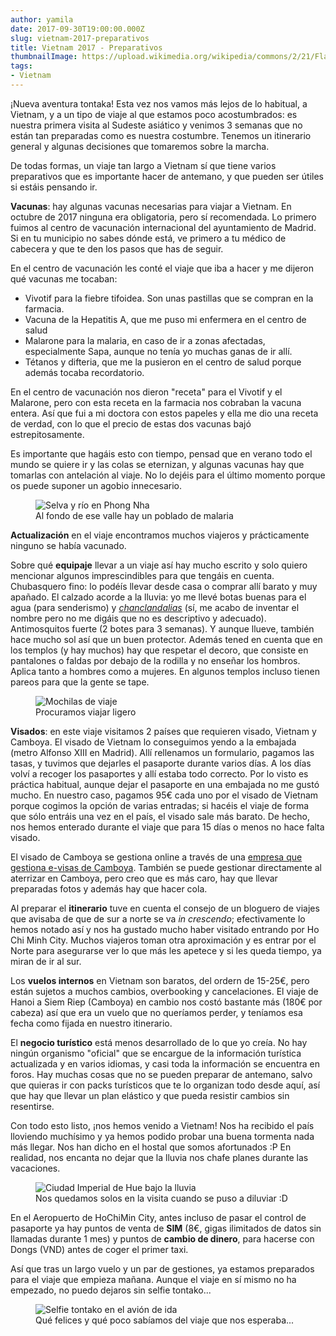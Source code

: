 ```yaml
---
author: yamila
date: 2017-09-30T19:00:00.000Z
slug: vietnam-2017-preparativos
title: Vietnam 2017 - Preparativos
thumbnailImage: https://upload.wikimedia.org/wikipedia/commons/2/21/Flag_of_Vietnam.svg
tags:
- Vietnam
---
```


¡Nueva aventura tontaka! Esta vez nos vamos más lejos de lo habitual, a Vietnam, y a un tipo de viaje al que estamos poco acostumbrados: es nuestra primera visita al Sudeste asiático y venimos 3 semanas que no están tan preparadas como es nuestra costumbre. Tenemos un itinerario general y algunas decisiones que tomaremos sobre la marcha.

<!--more-->

De todas formas, un viaje tan largo a Vietnam sí que tiene varios preparativos que es importante hacer de antemano, y que pueden ser útiles si estáis pensando ir.

<strong>Vacunas</strong>: hay algunas vacunas necesarias para viajar a Vietnam. En octubre de 2017 ninguna era obligatoria, pero sí recomendada. Lo primero fuimos al centro de vacunación internacional del ayuntamiento de Madrid. Si en tu municipio no sabes dónde está, ve primero a tu médico de cabecera y que te den los pasos que has de seguir.

En el centro de vacunación les conté el viaje que iba a hacer y me dijeron qué vacunas me tocaban:

<ul>
<li>Vivotif para la fiebre tifoidea. Son unas pastillas que se compran en la farmacia.</li>
<li>Vacuna de la Hepatitis A, que me puso mi enfermera en el centro de salud</li>
<li>Malarone para la malaria, en caso de ir a zonas afectadas, especialmente Sapa, aunque no tenía yo muchas ganas de ir allí.</li>
<li>Tétanos y difteria, que me la pusieron en el centro de salud porque además tocaba recordatorio.</li>
</ul>

En el centro de vacunación nos dieron "receta" para el Vivotif y el Malarone, pero con esta receta en la farmacia nos cobraban la vacuna entera. Así que fui a mi doctora con estos papeles y ella me dio una receta de verdad, con lo que el precio de estas dos vacunas bajó estrepitosamente.

Es importante que hagáis esto con tiempo, pensad que en verano todo el mundo se quiere ir y las colas se eternizan, y algunas vacunas hay que tomarlas con antelación al viaje. No lo dejéis para el último momento porque os puede suponer un agobio innecesario.

<figure>
<img src="https://farm5.staticflickr.com/4448/37558899096_acae05ffb2_c.jpg" alt="Selva y río en Phong Nha" />
<figcaption>Al fondo de ese valle hay un poblado de malaria</figcaption>
</figure>

<strong>Actualización</strong> en el viaje encontramos muchos viajeros y prácticamente ninguno se había vacunado.

Sobre qué <strong>equipaje</strong> llevar a un viaje así hay mucho escrito y solo quiero mencionar algunos imprescindibles para que tengáis en cuenta. Chubasquero fino: lo podéís llevar desde casa o comprar allí barato y muy apañado. El calzado acorde a la lluvia: yo me llevé botas buenas para el agua (para senderismo) y <a href="https://www.google.com.vn/search?q=sandalias+quechua&client=ms-unknown&prmd=ivn&source=lnms&tbm=isch&sa=X&ved=0ahUKEwiioZTu9PbWAhUBzpQKHVDQD3cQ_AUIEigB&biw=360&bih=247" target="_blank"><em>chanclandalias</em></a> (sí, me acabo de inventar el nombre pero no me digáis que no es descriptivo y adecuado). Antimosquitos fuerte (2 botes para 3 semanas). Y aunque llueve, también hace mucho sol así que un buen protector. Además tened en cuenta que en los templos (y hay muchos) hay que respetar el decoro, que consiste en pantalones o faldas por debajo de la rodilla y no enseñar los hombros. Aplica tanto a hombres como a mujeres. En algunos templos incluso tienen pareos para que la gente se tape.

<figure>
<img src="https://farm5.staticflickr.com/4476/37784961861_95696d49e5_c.jpg" alt="Mochilas de viaje" />
<figcaption>Procuramos viajar ligero</figcaption>
</figure>

<strong>Visados</strong>: en este viaje visitamos 2 países que requieren visado, Vietnam y Camboya. El visado de Vietnam lo conseguimos yendo a la embajada (metro Alfonso XIII en Madrid). Allí rellenamos un formulario, pagamos las tasas, y tuvimos que dejarles el pasaporte durante varios días. A los días volví a recoger los pasaportes y allí estaba todo correcto. Por lo visto es práctica habitual, aunque dejar el pasaporte en una embajada no me gustó mucho. En nuestro caso, pagamos 95€ cada uno por el visado de Vietnam porque cogimos la opción de varias entradas; si hacéis el viaje de forma que sólo entráis una vez en el país, el visado sale más barato. De hecho, nos hemos enterado durante el viaje que para 15 días o menos no hace falta visado.

El visado de Camboya se gestiona online a través de una <a href="https://www.evisa.gov.kh" target="_new">empresa que gestiona e-visas de Camboya</a>. También se puede gestionar directamente al aterrizar en Camboya, pero creo que es más caro, hay que llevar preparadas fotos y además hay que hacer cola.

Al preparar el <strong>itinerario</strong> tuve en cuenta el consejo de un bloguero de viajes que avisaba de que de sur a norte se va <em>in crescendo</em>; efectivamente lo hemos notado así y nos ha gustado mucho haber visitado entrando por Ho Chi Minh City. Muchos viajeros toman otra aproximación y es entrar por el Norte para asegurarse ver lo que más les apetece y si les queda tiempo, ya miran de ir al sur.

Los <strong>vuelos internos</strong> en Vietnam son baratos, del ordern de 15-25€, pero están sujetos a muchos cambios, overbooking y cancelaciones. El viaje de Hanoi a Siem Riep (Camboya) en cambio nos costó bastante más (180€ por cabeza) así que era un vuelo que no queríamos perder, y teníamos esa fecha como fijada en nuestro itinerario.

El <strong>negocio turístico</strong> está menos desarrollado de lo que yo creía. No hay ningún organismo "oficial" que se encargue de la información turística actualizada y en varios idiomas, y casi toda la información se encuentra en foros. Hay muchas cosas que no se pueden preparar de antemano, salvo que quieras ir con packs turísticos que te lo organizan todo desde aquí, así que hay que llevar un plan elástico y que pueda resistir cambios sin resentirse.

Con todo esto listo, ¡nos hemos venido a Vietnam! Nos ha recibido el país lloviendo muchísimo y ya hemos podido probar una buena tormenta nada más llegar. Nos han dicho en el hostal que somos afortunados :P En realidad, nos encanta no dejar que la lluvia nos chafe planes durante las vacaciones.

<figure>
<img src="https://farm5.staticflickr.com/4466/36865184083_b5f8e3839f_c.jpg" alt="Ciudad Imperial de Hue bajo la lluvia" />
<figcaption>Nos quedamos solos en la visita cuando se puso a diluviar :D</figcaption>
</figure>

En el Aeropuerto de HoChiMin City, antes incluso de pasar el control de pasaporte ya hay puntos de venta de <strong>SIM</strong> (8€, gigas ilimitados de datos sin llamadas durante 1 mes) y puntos de <strong>cambio de dinero</strong>, para hacerse con Dongs (VND) antes de coger el primer taxi.

Así que tras un largo vuelo y un par de gestiones, ya estamos preparados para el viaje que empieza mañana. Aunque el viaje en sí mismo no ha empezado, no puedo dejaros sin selfie tontako...

<figure>
<img src="https://farm5.staticflickr.com/4505/36722752824_38fba3de4e_c.jpg" alt="Selfie tontako en el avión de ida" />
<figcaption>Qué felices y qué poco sabíamos del viaje que nos esperaba...</figcaption>
</figure>
